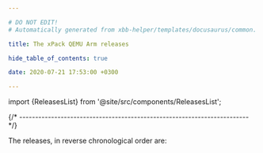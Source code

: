 ```yaml
---

# DO NOT EDIT!
# Automatically generated from xbb-helper/templates/docusaurus/common.

title: The xPack QEMU Arm releases

hide_table_of_contents: true

date: 2020-07-21 17:53:00 +0300

---
```


import {ReleasesList} from '@site/src/components/ReleasesList';

{/* ------------------------------------------------------------------------ */}

The releases, in reverse chronological order are:

<ReleasesList />
